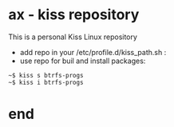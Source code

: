 # ax - kiss repository
This is a personal Kiss Linux repository

- add repo in your /etc/profile.d/kiss_path.sh :
- use repo for buil and install packages:

```
~$ kiss s btrfs-progs 
~$ kiss i btrfs-progs
```

# end
